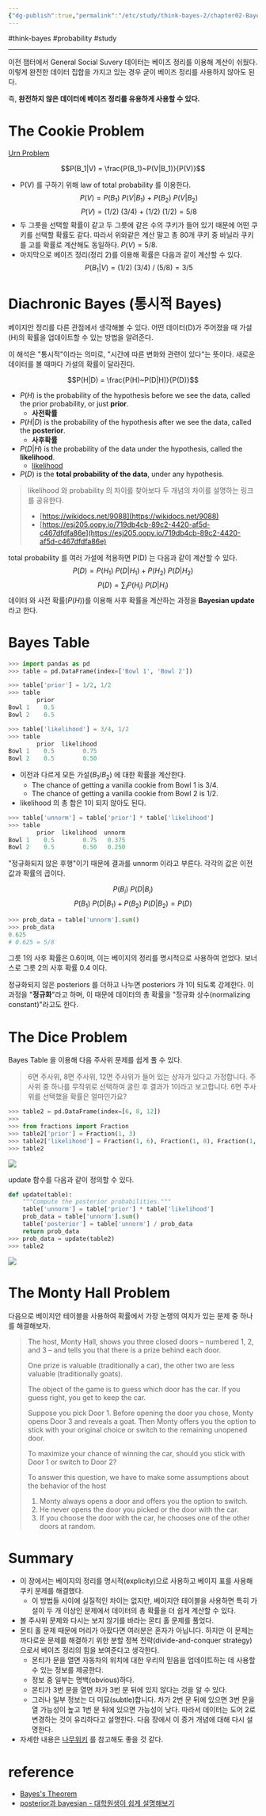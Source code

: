 ```yaml
---
{"dg-publish":true,"permalink":"/etc/study/think-bayes-2/chapter02-Bayes's-Theorem/","dgPassFrontmatter":true,"noteIcon":"","created":"","updated":""}
---
```


#think-bayes #probability #study

---

이전 챕터에서 General Social Suvery 데이터는 베이즈 정리를 이용해 계산이 쉬웠다. 이렇게 완전한 데이터 집합을 가지고 있는 경우 굳이 베이즈 정리를 사용하지 않아도 된다.

즉, **완전하지 않은 데이터에 베이즈 정리를 유용하게 사용할 수 있다.**

# The Cookie Problem
[Urn Problem](https://en.wikipedia.org/wiki/Urn_problem)

$$P(B_1|V) = \frac{P(B_1)~P(V|B_1)}{P(V)}$$
- P(V) 를 구하기 위해 law of total probability 를 이용한다.
$$P(V) = P(B_1)~P(V|B_1) ~+~ P(B_2)~P(V|B_2)$$
$$P(V) = (1/2)~(3/4) ~+~ (1/2)~(1/2) = 5/8$$
- 두 그릇을 선택할 확률이 같고 두 그릇에 같은 수의 쿠키가 들어 있기 때문에 어떤 쿠키를 선택할 확률도 같다. 따라서 위와같은 계산 말고 총 80개 쿠키 중 바닐라 쿠키를 고를 확률로 계산해도 동일하다. $P(V) = 5/8$.
- 마지막으로 베이즈 정리(정리 2)를 이용해 확률은 다음과 같이 계산할 수 있다. $$P(B_1|V) = (1/2)~(3/4)~/~(5/8) = 3/5$$

# Diachronic Bayes (통시적 Bayes)
베이지안 정리를 다른 관점에서 생각해볼 수 있다. 어떤 데이터(D)가 주어졌을 때 가설(H)의 확률을 업데이트할 수 있는 방법을 알려준다.

이 해석은 "통시적"이라는 의미로, "시간에 따른 변화와 관련이 있다"는 뜻이다. 새로운 데이터를 볼 때마다 가설의 확률이 달라진다.

$$P(H|D) = \frac{P(H)~P(D|H)}{P(D)}$$
- $P(H)$ is the probability of the hypothesis before we see the data, called the prior probability, or just **prior**.
	- **사전확률**
- $P(H|D)$ is the probability of the hypothesis after we see the data, called the **posterior**.
	- **사후확률**
- $P(D|H)$ is the probability of the data under the hypothesis, called the **likelihood**.
	- [likelihood](http://rstudio-pubs-static.s3.amazonaws.com/204928_c2d6c62565b74a4987e935f756badfba.html)
- $P(D)$ is the **total probability of the data**, under any hypothesis.

> likelihood 와 probability 의 차이를 찾아보다 두 개념의 차이를 설명하는 링크를 공유한다.
> - [https://wikidocs.net/9088](https://wikidocs.net/9088)
> - [https://esj205.oopy.io/719db4cb-89c2-4420-af5d-c467dfdfa86e](https://esj205.oopy.io/719db4cb-89c2-4420-af5d-c467dfdfa86e)

total probability 를 여러 가설에 적용하면 P(D) 는 다음과 같이 계산할 수 있다.
$$P(D) = P(H_1)~P(D|H_1) + P(H_2)~P(D|H_2)$$
$$P(D) = \sum_i P(H_i)~P(D|H_i)$$
데이터 와 사전 확률($P(H)$)를 이용해 사후 확률을 계산하는 과정을 **Bayesian update** 라고 한다.

# Bayes Table

```python
>>> import pandas as pd
>>> table = pd.DataFrame(index=['Bowl 1', 'Bowl 2'])

>>> table['prior'] = 1/2, 1/2
>>> table
        prior
Bowl 1    0.5
Bowl 2    0.5

>>> table['likelihood'] = 3/4, 1/2
>>> table
        prior  likelihood
Bowl 1    0.5        0.75
Bowl 2    0.5        0.50
```
- 이전과 다르게 모든 가설($B_{1}$/$B_{2}$) 에 대한 확률을 계산한다.
	- The chance of getting a vanilla cookie from Bowl 1 is 3/4.
	- The chance of getting a vanilla cookie from Bowl 2 is 1/2.
- likelihood 의 총 합은 1이 되지 않아도 된다.

```python
>>> table['unnorm'] = table['prior'] * table['likelihood']
>>> table
        prior  likelihood  unnorm
Bowl 1    0.5        0.75   0.375
Bowl 2    0.5        0.50   0.250
```

"정규화되지 않은 후행"이기 때문에 결과를 unnorm 이라고 부른다. 각각의 값은 이전 값과 확률의 곱이다.

$$P(B_i)~P(D|B_i)$$
$$P(B_1)~P(D|B_1) + P(B_2)~P(D|B_2) = P(D)$$
```python
>>> prob_data = table['unnorm'].sum()
>>> prob_data
0.625
# 0.625 = 5/8
```

그릇 1의 사후 확률은 0.6이며, 이는 베이지의 정리를 명시적으로 사용하여 얻었다. 보너스로 그릇 2의 사후 확률 0.4 이다.
  
정규화되지 않은 posteriors 를 더하고 나누면 posteriors 가 1이 되도록 강제한다. 이 과정을 "**정규화**"라고 하며, 이 때문에 데이터의 총 확률을 "정규화 상수(normalizing constant)"라고도 한다.

# The Dice Problem
Bayes Table 을 이용해 다음 주사위 문제를 쉽게 풀 수 있다.

> 6면 주사위, 8면 주사위, 12면 주사위가 들어 있는 상자가 있다고 가정합니다. 주사위 중 하나를 무작위로 선택하여 굴린 후 결과가 1이라고 보고합니다. 6면 주사위를 선택했을 확률은 얼마인가요?

```python
>>> table2 = pd.DataFrame(index=[6, 8, 12])
>>>
>>> from fractions import Fraction
>>> table2['prior'] = Fraction(1, 3)
>>> table2['likelihood'] = Fraction(1, 6), Fraction(1, 8), Fraction(1, 12)
>>> table2
```

![](https://i.imgur.com/ozsN9Xu.png)

update 함수를 다음과 같이 정의할 수 있다.
```python
def update(table):
    """Compute the posterior probabilities."""
    table['unnorm'] = table['prior'] * table['likelihood']
    prob_data = table['unnorm'].sum()
    table['posterior'] = table['unnorm'] / prob_data
    return prob_data
>>> prob_data = update(table2)
>>> table2
```

![](https://i.imgur.com/PhHEJTS.png)

# The Monty Hall Problem
다음으로 베이지안 테이블을 사용하여 확률에서 가장 논쟁의 여지가 있는 문제 중 하나를 해결해보자.

> The host, Monty Hall, shows you three closed doors – numbered 1, 2, and 3 – and tells you that there is a prize behind each door.
> 
> One prize is valuable (traditionally a car), the other two are less valuable (traditionally goats).  
> 
> The object of the game is to guess which door has the car. If you guess right, you get to keep the car.
> 
> Suppose you pick Door 1. Before opening the door you chose, Monty opens Door 3 and reveals a goat. Then Monty offers you the option to stick with your original choice or switch to the remaining unopened door.
> 
> To maximize your chance of winning the car, should you stick with Door 1 or switch to Door 2?
> 
> To answer this question, we have to make some assumptions about the behavior of the host
> 1. Monty always opens a door and offers you the option to switch.
> 2. He never opens the door you picked or the door with the car.
> 3. If you choose the door with the car, he chooses one of the other doors at random.

# Summary
- 이 장에서는 베이지의 정리를 명시적(explicity)으로 사용하고 베이지 표를 사용해 쿠키 문제를 해결했다.
	- 이 방법들 사이에 실질적인 차이는 없지만, 베이지안 테이블을 사용하면 특히 가설이 두 개 이상인 문제에서 데이터의 총 확률을 더 쉽게 계산할 수 있다.
- 볼 주사위 문제와 다시는 보지 않기를 바라는 몬티 홀 문제를 풀었다. 
- 몬티 홀 문제 때문에 머리가 아팠다면 여러분은 혼자가 아닙니다. 하지만 이 문제는 까다로운 문제를 해결하기 위한 분할 정복 전략(divide-and-conquer strategy)으로서 베이즈 정리의 힘을 보여준다고 생각한다.  
	- 몬티가 문을 열면 자동차의 위치에 대한 우리의 믿음을 업데이트하는 데 사용할 수 있는 정보를 제공한다.
	- 정보 중 일부는 명백(obvious)하다.
	- 몬티가 3번 문을 열면 차가 3번 문 뒤에 있지 않다는 것을 알 수 있다.
	- 그러나 일부 정보는 더 미묘(subtle)합니다. 차가 2번 문 뒤에 있으면 3번 문을 열 가능성이 높고 1번 문 뒤에 있으면 가능성이 낮다. 따라서 데이터는 도어 2로 변경하는 것이 유리하다고 설명한다. 다음 장에서 이 증거 개념에 대해 다시 설명한다.
- 자세한 내용은 [나무위키](https://namu.wiki/w/%EB%AA%AC%ED%8B%B0%20%ED%99%80%20%EB%AC%B8%EC%A0%9C) 를 참고해도 좋을 것 같다.

# reference
- [Bayes's Theorem](http://allendowney.github.io/ThinkBayes2/chap02.html)
- [posterior과 bayesian - 대학원생이 쉽게 설명해보기](https://hwiyong.tistory.com/27)